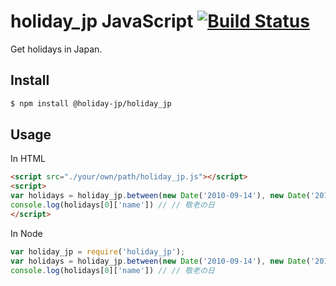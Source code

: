 # holiday_jp JavaScript [![Build Status](https://travis-ci.org/holiday-jp/holiday_jp-js.svg?branch=master)](https://travis-ci.org/holiday-jp/holiday_jp-js)

Get holidays in Japan.

## Install

```sh
$ npm install @holiday-jp/holiday_jp
```

## Usage

In HTML

```html
<script src="./your/own/path/holiday_jp.js"></script>
<script>
var holidays = holiday_jp.between(new Date('2010-09-14'), new Date('2010-09-21'));
console.log(holidays[0]['name']) // // 敬老の日
</script>
```

In Node

```javascript
var holiday_jp = require('holiday_jp');
var holidays = holiday_jp.between(new Date('2010-09-14'), new Date('2010-09-21'));
console.log(holidays[0]['name']) // // 敬老の日
```
